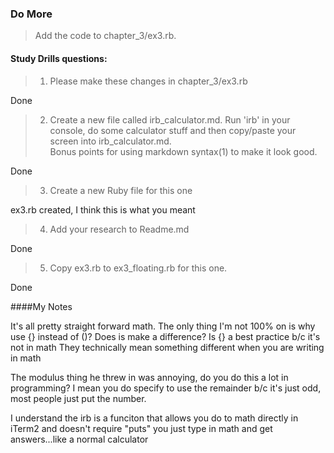### Do More

> Add the code to chapter_3/ex3.rb.

#### Study Drills questions:

> 1)  Please make these changes in chapter_3/ex3.rb

Done

> 2)  Create a new file called irb_calculator.md.  Run 'irb' 
in your console, do some calculator stuff and then 
copy/paste your screen into irb_calculator.md.  
Bonus points for using markdown syntax(1) to make it look good.

Done

> 3)  Create a new Ruby file for this one

ex3.rb created, I think this is what you meant

>4)  Add your research to Readme.md

Done 

>5)  Copy ex3.rb to ex3_floating.rb for this one.

Done


####My Notes

It's all pretty straight forward math. The only thing I'm not 100% on is
why use {} instead of ()?  Does is make a difference? Is {} a best practice b/c it's not in math
They technically mean something different when you are writing in math

The modulus thing he threw in was annoying, do you do this a lot in programming? 
I mean you do specify to use the remainder b/c it's just odd, most people just put the number.

I understand the irb is a funciton that allows you do to math 
directly in iTerm2 and doesn't require "puts" you just type in 
math and get answers...like a normal calculator
